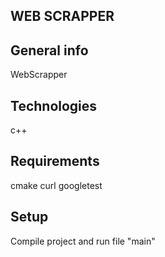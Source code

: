 ## WEB SCRAPPER


## General info
WebScrapper


## Technologies
c++



## Requirements
cmake
curl
googletest



## Setup
Compile project and run file "main"
